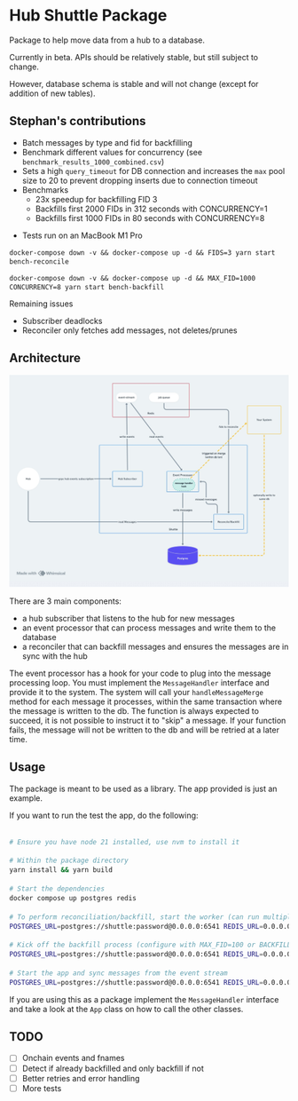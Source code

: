 # Hub Shuttle Package

Package to help move data from a hub to a database.

Currently in beta. APIs should be relatively stable, but still subject to change.

However, database schema is stable and will not change (except for addition of new tables).

## Stephan's contributions

- Batch messages by type and fid for backfilling
- Benchmark different values for concurrency (see `benchmark_results_1000_combined.csv`)
- Sets a high `query_timeout` for DB connection and increases the `max` pool size to 20 to prevent dropping inserts due to connection timeout
- Benchmarks
  - 23x speedup for backfilling FID 3
  - Backfills first 2000 FIDs in 312 seconds with CONCURRENCY=1
  - Backfills first 1000 FIDs in 80 seconds with CONCURRENCY=8

* Tests run on an MacBook M1 Pro

```
docker-compose down -v && docker-compose up -d && FIDS=3 yarn start bench-reconcile
```

```
docker-compose down -v && docker-compose up -d && MAX_FID=1000 CONCURRENCY=8 yarn start bench-backfill
```

Remaining issues
- Subscriber deadlocks
- Reconciler only fetches add messages, not deletes/prunes

## Architecture

![Architecture](./architecture.jpg)

There are 3 main components:

- a hub subscriber that listens to the hub for new messages
- an event processor that can process messages and write them to the database
- a reconciler that can backfill messages and ensures the messages are in sync with the hub

The event processor has a hook for your code to plug into the message processing loop. You must implement the `MessageHandler` interface
and provide it to the system. The system will call your `handleMessageMerge` method for each message it processes, within the same transaction
where the message is written to the db. The function is always expected to succeed, it is not possible to instruct it to "skip" a message.
If your function fails, the message will not be written to the db and will be retried at a later time.

## Usage

The package is meant to be used as a library. The app provided is just an example.

If you want to run the test the app, do the following:

```bash

# Ensure you have node 21 installed, use nvm to install it

# Within the package directory
yarn install && yarn build

# Start the dependencies
docker compose up postgres redis

# To perform reconciliation/backfill, start the worker (can run multiple processes to speed this up)
POSTGRES_URL=postgres://shuttle:password@0.0.0.0:6541 REDIS_URL=0.0.0.0:16379 HUB_HOST=<host>:<port> HUB_SSL=false yarn start worker

# Kick off the backfill process (configure with MAX_FID=100 or BACKFILL_FIDS=1,2,3)
POSTGRES_URL=postgres://shuttle:password@0.0.0.0:6541 REDIS_URL=0.0.0.0:16379 HUB_HOST=<host>:<port> HUB_SSL=false yarn start backfill

# Start the app and sync messages from the event stream
POSTGRES_URL=postgres://shuttle:password@0.0.0.0:6541 REDIS_URL=0.0.0.0:16379 HUB_HOST=<host>:<port> HUB_SSL=false yarn start start
```

If you are using this as a package implement the `MessageHandler` interface and take a look at the `App` class on how to call the other classes.

## TODO

- [ ] Onchain events and fnames
- [ ] Detect if already backfilled and only backfill if not
- [ ] Better retries and error handling
- [ ] More tests
